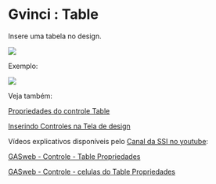 # Gvinci : Table

Insere uma tabela no design.

![](http://www.gvinci.com.br/manual/tablegv5.zoom80.png)

Exemplo:

![](http://www.gvinci.com.br/manual/extable.zoom72.png)

Veja também:

[Propriedades do controle Table](http://www.gvinci.com.br/manual/propriedades_do_table2.htm)

[Inserindo Controles na Tela de design](http://www.gvinci.com.br/manual/inserindo_controles_na_tela.htm)

Vídeos explicativos disponíveis pelo [Canal da SSI no youtube](https://www.youtube.com/user/SSITecnologia):

[GASweb - Controle - Table Propriedades](https://www.youtube.com/watch?v=Z24CzAjHWeo)

[GASweb - Controle - celulas do Table Propriedades](https://www.youtube.com/watch?v=Hnl9UyM7UFk)

